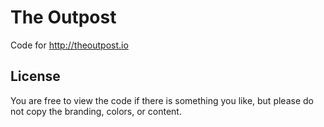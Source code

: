 # The Outpost

Code for http://theoutpost.io

## License

You are free to view the code if there is something you like, but please do not copy the branding, colors, or content.
